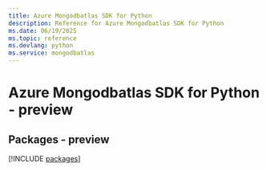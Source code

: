 ```yaml
---
title: Azure Mongodbatlas SDK for Python
description: Reference for Azure Mongodbatlas SDK for Python
ms.date: 06/19/2025
ms.topic: reference
ms.devlang: python
ms.service: mongodbatlas
---
```

# Azure Mongodbatlas SDK for Python - preview
## Packages - preview
[!INCLUDE [packages](mongodbatlas-index.md)]